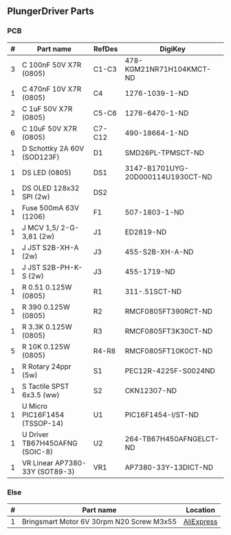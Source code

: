 ## PlungerDriver Parts

### PCB

|  # | Part name                           | RefDes  | DigiKey                           |
|---:|-------------------------------------|---------|-----------------------------------|
|  3 | C 100nF 50V X7R (0805)              | C1-C3   | 478-KGM21NR71H104KMCT-ND          |
|  1 | C 470nF 10V X7R (0805)              | C4      | 1276-1039-1-ND                    |
|  2 | C 1uF 50V X7R (0805)                | C5-C6   | 1276-6470-1-ND                    |
|  6 | C 10uF 50V X7R (0805)               | C7-C12  | 490-18664-1-ND                    |
|  1 | D Schottky 2A 60V (SOD123F)         | D1      | SMD26PL-TPMSCT-ND                 |
|  1 | DS LED (0805)                       | DS1     | 3147-B1701UYG-20D000114U1930CT-ND |
|  1 | DS OLED 128x32 SPI (2w)             | DS2     |                                   |
|  1 | Fuse 500mA 63V (1206)               | F1      | 507-1803-1-ND                     |
|  1 | J MCV 1,5/ 2-G-3,81 (2w)            | J1      | ED2819-ND                         |
|  1 | J JST S2B-XH-A (2w)                 | J3      | 455-S2B-XH-A-ND                   |
|  1 | J JST S2B-PH-K-S (2w)               | J3      | 455-1719-ND                       |
|  1 | R 0.51 0.125W (0805)                | R1      | 311-.51SCT-ND                     |
|  1 | R 390 0.125W (0805)                 | R2      | RMCF0805FT390RCT-ND               |
|  1 | R 3.3K 0.125W (0805)                | R3      | RMCF0805FT3K30CT-ND               |
|  5 | R 10K 0.125W (0805)                 | R4-R8   | RMCF0805FT10K0CT-ND               |
|  1 | R Rotary 24ppr (5w)                 | S1      | PEC12R-4225F-S0024ND              |
|  1 | S Tactile SPST 6x3.5 (ww)           | S2      | CKN12307-ND                       |
|  1 | U Micro PIC16F1454 (TSSOP-14)       | U1      | PIC16F1454-I/ST-ND                |
|  1 | U Driver TB67H450AFNG (SOIC-8)      | U2      | 264-TB67H450AFNGELCT-ND           |
|  1 | VR Linear AP7380-33Y (SOT89-3)      | VR1     | AP7380-33Y-13DICT-ND              |


### Else

|  # | Part name                                     | Location                                                           |
|---:|-----------------------------------------------|--------------------------------------------------------------------|
|  1 | Bringsmart Motor 6V 30rpm N20 Screw M3x55     | [AliExpress](https://www.aliexpress.us/item/2251832736580698.html) |


